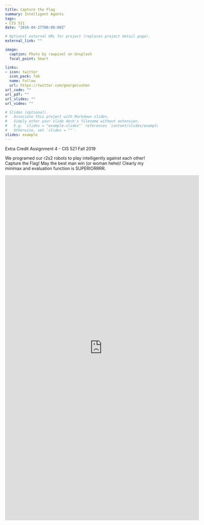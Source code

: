 ```yaml
---
title: Capture the Flag
summary: Intelligent Agents
tags:
- CIS 521
date: "2016-04-27T00:00:00Z"

# Optional external URL for project (replaces project detail page).
external_link: ""

image:
  caption: Photo by rawpixel on Unsplash
  focal_point: Smart

links:
- icon: twitter
  icon_pack: fab
  name: Follow
  url: https://twitter.com/georgecushen
url_code: ""
url_pdf: ""
url_slides: ""
url_video: ""

# Slides (optional).
#   Associate this project with Markdown slides.
#   Simply enter your slide deck's filename without extension.
#   E.g. `slides = "example-slides"` references `content/slides/example-slides.md`.
#   Otherwise, set `slides = ""`.
slides: example
---
```


Extra Credit Assignment 4 - CIS 521 Fall 2019

We programed our r2s2 robots to play intelligently against each other!  Capture the Flag! May the best man win (or woman hehe)! Clearly my minimax and evaluation function is SUPERIORRRR.  

<iframe src="https://player.vimeo.com/video/414759228" width="640" height="1138" frameborder="0" allow="autoplay; fullscreen" allowfullscreen></iframe>